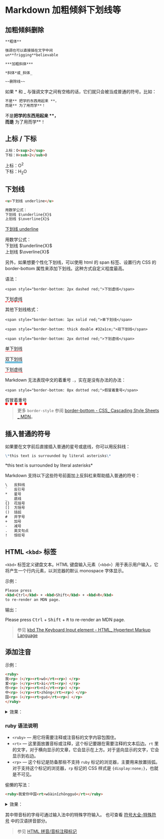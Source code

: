 # Markdown 加粗倾斜下划线等

## 加粗倾斜删除

```markdown
**粗体**

强调也可以直接插在文字中间
un**frigging**believable

***加粗斜体***

*斜体*或_斜体_

~~删除线~~
```

如果 * 和 _ 与强调文字之间有空格的话，它们就只会被当成普通的符号。比如：

```markdown
不是** 把学的东西用起来 **，
而是** 为了用而学**！
```

不是**把学的东西用起来 \**，<br>
而是** 为了用而学**！

## 上标 / 下标

```markdown
上标：O<sup>2</sup>
下标：H<sub>2</sub>O
```

上标：O<sup>2</sup><br>下标：H<sub>2</sub>O

## 下划线

```markdown
<u>下划线 underline</u>

用数学公式：
下划线 $\underline{X}$
上划线 $\overline{X}$
```

<u>下划线 underline</u>

用数学公式：<br>下划线 $\underline{X}$<br>上划线 $\overline{X}$

另外，如果想要个性化下划线，可以使用 html 的 span 标签、设置行内 CSS 的 border-bottom 属性来添加下划线。这种方式自定义程度最高。

语法：

```php+HTML
<span style="border-bottom: 2px dashed red;">下划虚线</span>
```

<span style="border-bottom: 2px dashed red;">下划虚线</span>

其他下划线格式：

```php+HTML
<span style="border-bottom: 1px solid red;">单下划线</span>

<span style="border-bottom: thick double #32a1ce;">双下划线</span>

<span style="border-bottom: 2px dotted red;">下划虚线</span>
```

<span style="border-bottom: 1px solid red;">单下划线</span>

<span style="border-bottom: thick double #32a1ce;">双下划线</span>

<span style="border-bottom: 2px dotted red;">下划虚线</span>

Markdown 无法表现中文的着重号 `．`，实在是没有办法的办法：

```php+HTML
<span style="border-bottom: 8px dotted red;">假冒着重号</span>
```

<span style="border-bottom: 8px dotted red;">假冒着重号</span>

> 更多 ``border-style`` 参阅 [border-bottom - CSS_ Cascading Style Sheets _ MDN](https://developer.mozilla.org/en-US/docs/Web/CSS/border-bottom)。

## 插入普通的符号

如果要在文字前后直接插入普通的星号或底线，你可以用反斜线：

```markdown
\*this text is surrounded by literal asterisks\*
```

\*this text is surrounded by literal asterisks\*

Markdown 支持以下这些符号前面加上反斜杠来帮助插入普通的符号：

```html
\   反斜线
`   反引号
*   星号
_   底线
{}  花括号
[]  方括号
()  括弧
#   井字号
+   加号
-   减号
.   英文句点
!   惊叹号
```

## HTML `<kbd>` 标签

`<kbd>` 标签定义键盘文本。HTML 键盘输入元素（`<kbd>`）用于表示用户输入，它将产生一个行内元素，以浏览器的默认 monospace 字体显示。

示例：

```html
Please press 
<kbd>Ctrl</kbd> + <kbd>Shift</kbd> + <kbd>R</kbd> 
to re-render an MDN page.
```

输出：

<p>Please press <kbd>Ctrl</kbd> + <kbd>Shift</kbd> + <kbd>R</kbd> to re-render an MDN page.</p>

> 参见 [kbd The Keyboard Input element - HTML_ Hypertext Markup Language]

[kbd The Keyboard Input element - HTML_ Hypertext Markup Language]: https://developer.mozilla.org/zh-CN/docs/Web/HTML/Element/kbd

## 添加注音

示例：

```markdown
<ruby>
我<rp>（</rp><rt>wǒ</rt><rp>）</rp>
爱<rp>（</rp><rt>ài</rt><rp>）</rp>
你<rp>（</rp><rt>nǐ</rt><rp>）</rp>
中<rp>（</rp><rt>zhōng</rt><rp>）</rp>
国<rp>（</rp><rt>guó</rt><rp>）</rp>
</ruby>
```

<details><summary>效果：</summary>

<ruby>
我<rp>（</rp><rt>wǒ</rt><rp>）</rp>
爱<rp>（</rp><rt>ài</rt><rp>）</rp>
你<rp>（</rp><rt>nǐ</rt><rp>）</rp>
中<rp>（</rp><rt>zhōng</rt><rp>）</rp>
国<rp>（</rp><rt>guó</rt><rp>）</rp>
</ruby>

</details>

### ruby 语法说明

- `<ruby>` — 用它将需要注释或注音标的文字内容包围住。
- `<rt>` — 这里面放置音标或注释，这个标记要跟在需要注释的文本后边。`rt` 里的文字，对于横向显示的文章，它会显示在上方。对于竖向显示的文字，它会显示到右边。
- `<rp>` — 这个标记是防备那些不支持 `ruby` 标记的浏览器，主要用来放置括弧。对于支持这个标记的浏览器，`rp` 标记的 CSS 样式是 `{display:none;}`，也就是不可见。

偷懒的写法：

```markdown
<ruby>我爱你中国<rt>wǒàinǐzhōngguó</rt></ruby>
```

<details><summary>效果：</summary>

<ruby>我爱你中国<rt>wǒàinǐzhōngguó</rt></ruby>

</details>

其中带音标的字母可通过输入法中的特殊字符输入。
也可查看 [符号大全-特殊符号] 中的汉语拼音部分。

[符号大全-特殊符号]: http://www.fhdq.net/

> 参见 [HTML 拼音/音标注释标记]

[HTML 拼音/音标注释标记]: https://blog.csdn.net/chs_jdmdr/article/details/51622360
